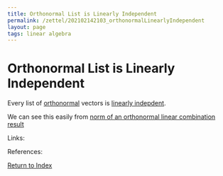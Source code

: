 ```yaml
---
title: Orthonormal List is Linearly Independent
permalink: /zettel/202102142103_orthonormalLinearlyIndependent
layout: page
tags: linear algebra
---
```

# Orthonormal List is Linearly Independent

Every list of [orthonormal](202102142052_orthonormalDefinition) vectors is [linearly indepdent](202102062038_linearlyDependentDefinition).

We can see this easily from [norm of an orthonormal linear combination result](202102142057_normOrthonormalLinearCombination)

Links: 

References: 

[Return to Index](index)